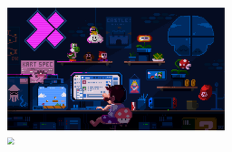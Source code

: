 ![](https://github.com/5Noxi/5Noxi/blob/main/images/mario.gif)

<!-- ![](https://github-readme-stats.vercel.app/api?username=5Noxi&show_icons=true&theme=shadow_blue) ![Top Langs](https://github-readme-stats.vercel.app/api/top-langs/?username=5Noxi&layout=compact&theme=shadow_blue) -->

[![](https://github-readme-activity-graph.vercel.app/graph?username=5Noxi&custom_title=Contribution%20Graph%20&hide_border=true&theme=react-dark)](https://github.com/5Noxi/github-readme-activity-graph)
